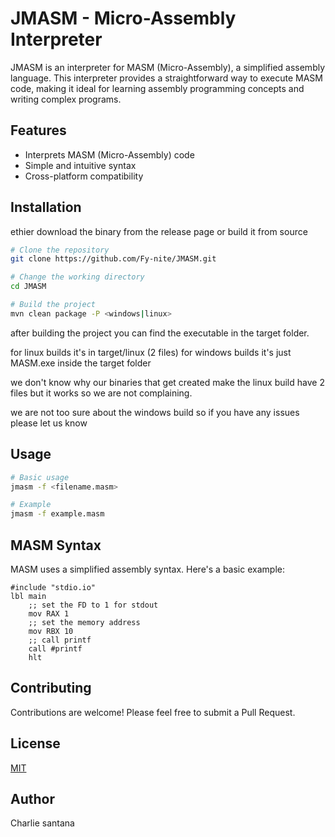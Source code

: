 # JMASM - Micro-Assembly Interpreter

JMASM is an interpreter for MASM (Micro-Assembly), a simplified assembly language. This interpreter provides a straightforward way to execute MASM code, making it ideal for learning assembly programming concepts and writing complex programs.

## Features

- Interprets MASM (Micro-Assembly) code
- Simple and intuitive syntax
- Cross-platform compatibility

## Installation

ethier download the binary from the release page or build it from source

```bash
# Clone the repository
git clone https://github.com/Fy-nite/JMASM.git

# Change the working directory  
cd JMASM

# Build the project
mvn clean package -P <windows|linux>

```

after building the project you can find the executable in the target folder.

for linux builds it's in target/linux (2 files)
for windows builds it's just MASM.exe inside the target folder

we don't know why our binaries that get created make the linux build have 2 files but it works so we are not complaining.

we are not too sure about the windows build so if you have any issues please let us know


## Usage

```bash
# Basic usage
jmasm -f <filename.masm>

# Example
jmasm -f example.masm
```

## MASM Syntax

MASM uses a simplified assembly syntax. Here's a basic example:

```masm
#include "stdio.io"
lbl main
    ;; set the FD to 1 for stdout
    mov RAX 1
    ;; set the memory address
    mov RBX 10
    ;; call printf 
    call #printf
    hlt
```


## Contributing

Contributions are welcome! Please feel free to submit a Pull Request.

## License

[MIT](LICENSE)

## Author

Charlie santana
